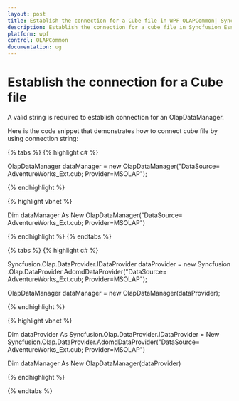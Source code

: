 ```yaml
---
layout: post
title: Establish the connection for a Cube file in WPF OLAPCommon| Syncfusion
description: Establish the connection for a cube file in Syncfusion Essential Studio WPF OLAPCommon control, its elements, features, and more.
platform: wpf
control: OLAPCommon
documentation: ug
---
```


# Establish the connection for a Cube file

A valid string is required to establish connection for an OlapDataManager.

Here is the code snippet that demonstrates how to connect cube file by using connection string:

{% tabs %}
{% highlight c# %}

OlapDataManager dataManager = new OlapDataManager("DataSource= AdventureWorks_Ext.cub; Provider=MSOLAP");

{% endhighlight  %}

{% highlight vbnet %}

Dim dataManager As New OlapDataManager("DataSource= AdventureWorks_Ext.cub; Provider=MSOLAP")


{% endhighlight  %}
{% endtabs %}



{% tabs %}
{% highlight c# %}

Syncfusion.Olap.DataProvider.IDataProvider dataProvider = new Syncfusion.Olap.DataProvider.AdomdDataProvider("DataSource= AdventureWorks_Ext.cub; Provider=MSOLAP");

OlapDataManager dataManager = new OlapDataManager(dataProvider); 

{% endhighlight  %}


{% highlight vbnet %}

Dim dataProvider As Syncfusion.Olap.DataProvider.IDataProvider = New Syncfusion.Olap.DataProvider.AdomdDataProvider("DataSource= AdventureWorks_Ext.cub; Provider=MSOLAP")

Dim dataManager As New OlapDataManager(dataProvider)

{% endhighlight  %}

{% endtabs %}
